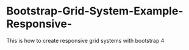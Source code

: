 # Bootstrap-Grid-System-Example-Responsive-
This is how to create responsive grid systems with bootstrap 4
